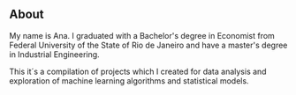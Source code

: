 ## About 

My name is Ana. I graduated with a Bachelor's degree in Economist from Federal University of the State of Rio de Janeiro and have a master's degree in Industrial Engineering.

This it´s a compilation of projects which I created for data analysis and exploration of machine learning algorithms and statistical models.
